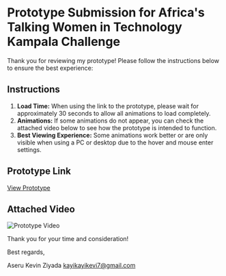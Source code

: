 # Prototype Submission for Africa's Talking Women in Technology Kampala Challenge

Thank you for reviewing my prototype! Please follow the instructions below to ensure the best experience:

## Instructions

1. **Load Time:** When using the link to the prototype, please wait for approximately 30 seconds to allow all animations to load completely.
2. **Animations:** If some animations do not appear, you can check the attached video below to see how the prototype is intended to function.
3. **Best Viewing Experience:** Some animations work better or are only visible when using a PC or desktop due to the hover and mouse enter settings.

## Prototype Link

[View Prototype](https://www.figma.com/proto/oGCMlbk3iLQ6qpQby5MDA5/AT-Landing-Page-By-Aseru-Kevin-Ziyada?page-id=0%3A1&node-id=28-100&viewport=-182%2C5%2C0.11&t=KtE3KIJRgBI5X6jC-1&scaling=scale-down-width&content-scaling=fixed&starting-point-node-id=28%3A100)

## Attached Video

![Prototype Video](#)  

Thank you for your time and consideration!

Best regards,

Aseru Kevin Ziyada
kayikayikevi7@gmail.com

